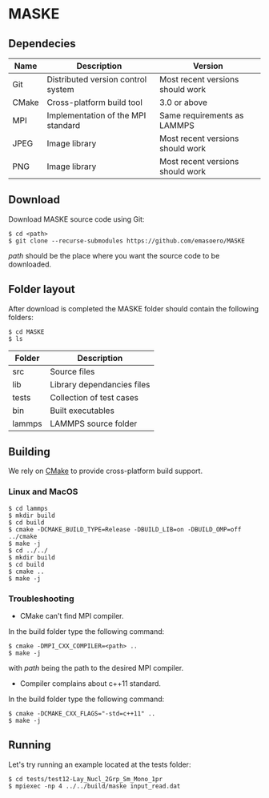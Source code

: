 # MASKE

## Dependecies

| Name   | Description                        | Version                          |
|--------|------------------------------------|----------------------------------|
| Git    | Distributed version control system | Most recent versions should work |
| CMake  | Cross-platform build tool          | 3.0 or above                     |
| MPI    | Implementation of the MPI standard | Same requirements as LAMMPS      |
| JPEG   | Image library                      | Most recent versions should work |
| PNG    | Image library                      | Most recent versions should work |

## Download

Download MASKE source code using Git:
```
$ cd <path> 
$ git clone --recurse-submodules https://github.com/emasoero/MASKE
```
*path* should be the place where you want the source code to be downloaded.

## Folder layout

After download is completed the MASKE folder should contain the following folders:

```
$ cd MASKE 
$ ls
```

| Folder | Description                |
|--------|----------------------------|
| src    | Source files               |
| lib    | Library dependancies files |
| tests  | Collection of test cases   |
| bin    | Built executables          |
| lammps | LAMMPS source folder       |

## Building

We rely on [CMake](https://cmake.org) to provide cross-platform build support.

### Linux and MacOS

```
$ cd lammps
$ mkdir build
$ cd build
$ cmake -DCMAKE_BUILD_TYPE=Release -DBUILD_LIB=on -DBUILD_OMP=off ../cmake
$ make -j
$ cd ../../
$ mkdir build
$ cd build
$ cmake ..
$ make -j
```

### Troubleshooting

- CMake can't find MPI compiler.

In the build folder type the following command:
```
$ cmake -DMPI_CXX_COMPILER=<path> ..
$ make -j
```
with *path* being the path to the desired MPI compiler.

- Compiler complains about c++11 standard.

In the build folder type the following command:
```
$ cmake -DCMAKE_CXX_FLAGS="-std=c++11" ..
$ make -j
```

## Running

Let's try running an example located at the tests folder:
```
$ cd tests/test12-Lay_Nucl_2Grp_Sm_Mono_1pr
$ mpiexec -np 4 ../../build/maske input_read.dat 
```
